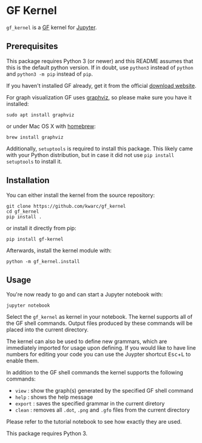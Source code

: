 GF Kernel
===========

`gf_kernel` is a [GF](https://www.grammaticalframework.org/) kernel for [Jupyter](https://jupyter.org/).

Prerequisites
-------------

This package requires Python 3 (or newer) and this README assumes that this is the default python version. 
If in doubt, use `python3` instead of `python` and `python3 -m pip` instead of `pip`. 

If you haven't installed GF already, get it from the official [download website](https://www.grammaticalframework.org/download/index.html).

For graph visualization GF uses [graphviz](http://www.graphviz.org/), so please make sure you have it installed:
    
    sudo apt install graphviz

or under Mac OS X with [homebrew](https://brew.sh):

    brew install graphviz

Additionally, `setuptools` is required to install this package. 
This likely came with your Python distribution, but in case it did not use `pip install setuptools` to install it.  

Installation
------------

You can either install the kernel from the source repository: 

    git clone https://github.com/kwarc/gf_kernel
    cd gf_kernel
    pip install .

or install it directly from pip:

    pip install gf-kernel

Afterwards, install the kernel module with:

    python -m gf_kernel.install
    

Usage
-----
You're now ready to go and can start a Jupyter notebook with:

    jupyter notebook

Select the `gf_kernel` as kernel in your notebook.
The kernel supports all of the GF shell commands.
Output files produced by these commands will be placed into the current directory.

The kernel can also be used to define new grammars, which are immediately imported for usage upon defining.
If you would like to have line numbers for editing your code you can use the Juypter shortcut <kbd>Esc</kbd>+<kbd>L</kbd> to enable them. 

In addition to the GF shell commands the kernel supports the following commands:
- `view` : show the graph(s) generated by the specified GF shell command
- `help` : shows the help message
- `export` : saves the specified grammar in the current diretory
- `clean` : removes all `.dot`, `.png` and `.gfo` files from the current directory

Please refer to the tutorial notebook to see how exactly they are used.

This package requires Python 3.

